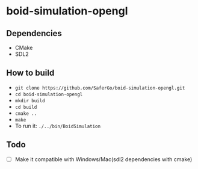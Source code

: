 # boid-simulation-opengl

## Dependencies

- CMake
- SDL2

## How to build

- `git clone https://github.com/SaferGo/boid-simulation-opengl.git`
- `cd boid-simulation-opengl`
- `mkdir build`
- `cd build`
- `cmake ..`
- `make`
- To run it: `./../bin/BoidSimulation`

## Todo

- [ ] Make it compatible with Windows/Mac(sdl2 dependencies with cmake)

